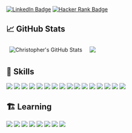 
[![LinkedIn Badge](https://img.shields.io/badge/LinkedIn-Profile-informational?style=flat&logo=linkedin&logoColor=white&color=0D76A8)](https://www.linkedin.com/in/cjunius/)
[![Hacker Rank Badge](https://img.shields.io/badge/Hacker-Rank-informational?style=flat&logo=hackerrank&logoColor=white&color=0D76A8)](https://www.hackerrank.com/cjunius)

## &#x1f4c8; GitHub Stats
<span>
  <img align="center" style="margin:0.5rem" src="https://github-readme-stats.vercel.app/api?username=cjunius&show_icons=true&line_height=27&count_private=true&title_color=ffffff&text_color=c9cacc&icon_color=4AB097&bg_color=1A2B34" alt="Christopher's GitHub Stats" />
  <img align="center" style="margin:0.5rem" src="https://github-readme-stats.vercel.app/api/top-langs/?username=cjunius&hide=html,css&title_color=ffffff&text_color=c9cacc&icon_color=4AB197&bg_color=1A2B34" />
</span>

<br>

## 💼 Skills
![](https://img.shields.io/badge/Code-Java-informational?style=plastic&logo=Java&logoColor=white&color=4AB197)
![](https://img.shields.io/badge/Tools-JUnit5-informational?style=plastic&logo=junit5&logoColor=white&color=4AB197)
![](https://img.shields.io/badge/Tools-TestNG-informational?style=plastic&logo=testinglibrary&logoColor=white&color=4AB197)
![](https://img.shields.io/badge/Tools-Selenium-informational?style=plastic&logo=selenium&logoColor=white&color=4AB197)
![](https://img.shields.io/badge/Tools-Docker-informational?style=plastic&logo=docker&logoColor=white&color=4AB197)
![](https://img.shields.io/badge/Tools-Jenkins-informational?style=plastic&logo=jenkins&logoColor=white&color=4AB197)
![](https://img.shields.io/badge/Tools-Maven-informational?style=plastic&logo=apachemaven&logoColor=white&color=4AB197)
![](https://img.shields.io/badge/Tools-SonarQube-informational?style=plastic&logo=SonarQube&logoColor=white&color=4AB197)
![](https://img.shields.io/badge/Tools-Postman-informational?style=plastic&logo=Postman&logoColor=white&color=4AB197)
![](https://img.shields.io/badge/Tools-Git-informational?style=plastic&logo=git&logoColor=white&color=4AB197)
![](https://img.shields.io/badge/Tools-GitHub-informational?style=plastic&logo=GitHub&logoColor=white&color=4AB197)
![](https://img.shields.io/badge/Tools-Bitbucket-informational?style=plastic&logo=Bitbucket&logoColor=white&color=4AB197)
![](https://img.shields.io/badge/Tools-Jira-informational?style=plastic&logo=Jira&logoColor=white&color=4AB197)
![](https://img.shields.io/badge/Tools-CloudFoundry-informational?style=plastic&logo=cloudfoundry&logoColor=white&color=4AB197)
![](https://img.shields.io/badge/Tools-IntelliJ-informational?style=plastic&logo=intellijidea&logoColor=white&color=4AB197)
![](https://img.shields.io/badge/Tools-VSCode-informational?style=plastic&logo=visualstudiocode&logoColor=white&color=4AB197)


## :building_construction: Learning
![](https://img.shields.io/badge/Code-GoLang-informational?style=plastic&logo=Go&logoColor=white&color=4AB197)
![](https://img.shields.io/badge/Code-React-informational?style=plastic&logo=React&logoColor=white&color=4AB197)
![](https://img.shields.io/badge/Code-Node.JS-informational?style=plastic&logo=nodejs&logoColor=white&color=4AB197)
![](https://img.shields.io/badge/Code-Javascript-informational?style=plastic&logo=javascript&logoColor=white&color=4AB197)
![](https://img.shields.io/badge/Code-Python-informational?style=plastic&logo=Python&logoColor=white&color=4AB197)
![](https://img.shields.io/badge/Tools-AWS-informational?style=plastic&logo=amazonaws&logoColor=white&color=4AB197)
![](https://img.shields.io/badge/Tools-HTML5-informational?style=plastic&logo=html5&logoColor=white&color=4AB197)
![](https://img.shields.io/badge/Tools-CSS3-informational?style=plastic&logo=css3&logoColor=white&color=4AB197)

<!--
**cjunius/cjunius** is a ✨ _special_ ✨ repository because its `README.md` (this file) appears on your GitHub profile.

Here are some ideas to get you started:

- 🔭 I’m currently working on ...
- 🌱 I’m currently learning ...
- 👯 I’m looking to collaborate on ...
- 🤔 I’m looking for help with ...
- 💬 Ask me about ...
- 📫 How to reach me: ...
- 😄 Pronouns: ...
- ⚡ Fun fact: ...
-->
